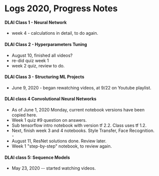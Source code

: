 # Logs 2020, Progress Notes    


#### DLAI Class 1 - Neural Network  
  * week 4 - calculations in detail, to do again. 


#### DLAI Class 2 - Hyperparameters Tuning   
  * August 10, finished all videos?  
  * re-did quiz week 1  
  * week 2 quiz, review to do.  


#### DLAI Class 3 - Structuring ML Projects  	
  * June 9, 2020 - began rewatching videos, at 9/22 on Youtube playlist.  	 

  	  
#### DLAI class 4 Convolutional Neural Networks   	 
  * As of June 1, 2020 Monday, current notebook versions have been copied here.    	    
  * Week 1 quiz #9 question on answers.  	
  * Sub tensorflow intro notebook with version tf 2.2.  Class uses tf 1.2.  	 
  * Next, finish week 3 and 4 notebooks. Style Transfer, Face Recognition.  
    \-	  
  * August 11, ResNet solutions done.  Review later.  
  * Week 1 "step-by-step" notebook, to review again.  

  	  
#### DLAI class 5: Sequence Models  
  * May 23, 2020 -- started watching videos.  

